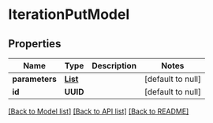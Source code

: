 # IterationPutModel
## Properties

| Name | Type | Description | Notes |
|------------ | ------------- | ------------- | -------------|
| **parameters** | [**List**](ParameterIterationModel.md) |  | [default to null] |
| **id** | **UUID** |  | [default to null] |

[[Back to Model list]](../README.md#documentation-for-models) [[Back to API list]](../README.md#documentation-for-api-endpoints) [[Back to README]](../README.md)

